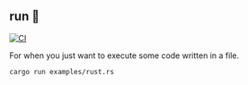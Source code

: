 ## run 🏃

[![CI](https://github.com/terror/run/actions/workflows/ci.yml/badge.svg)](https://github.com/terror/run/actions/workflows/ci.yml)

For when you just want to execute some code written in a file.

```
cargo run examples/rust.rs
```
